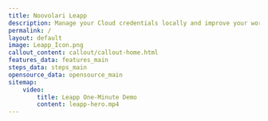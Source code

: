 ```yaml
---
title: Noovolari Leapp
description: Manage your Cloud credentials locally and improve your workflow with the only open-source desktop app you’ll ever need.
permalink: /
layout: default
image: Leapp_Icon.png
callout_content: callout/callout-home.html
features_data: features_main
steps_data: steps_main
opensource_data: opensource_main
sitemap:
    video:
        title: Leapp One-Minute Demo
        content: leapp-hero.mp4
---
```

